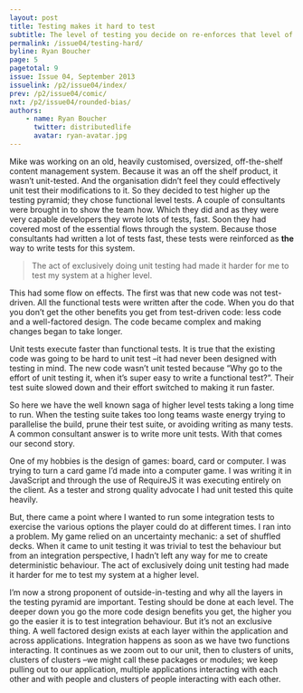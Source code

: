 ```yaml
---
layout: post
title: Testing makes it hard to test
subtitle: The level of testing you decide on re-enforces that level of testing and makes it harder to test the system at both lower and higher levels.
permalink: /issue04/testing-hard/
byline: Ryan Boucher
page: 5
pagetotal: 9
issue: Issue 04, September 2013
issuelink: /p2/issue04/index/
prev: /p2/issue04/comic/
nxt: /p2/issue04/rounded-bias/
authors:
    - name: Ryan Boucher
      twitter: distributedlife
      avatar: ryan-avatar.jpg
---
```

Mike was working on an old, heavily customised, oversized, off-the-shelf content management system. Because it was an off the shelf product, it wasn’t unit-tested. And the organisation didn’t feel they could effectively unit test their modifications to it. So they decided to test higher up the testing pyramid; they chose functional level tests. A couple of consultants were brought in to show the team how. Which they did and as they were very capable developers they wrote lots of tests, fast. Soon they had covered most of the essential flows through the system. Because those consultants had written a lot of tests fast, these tests were reinforced as **the** way to write tests for this system.

> The act of exclusively doing unit testing had made it harder for me to test my system at a higher level.

This had some flow on effects. The first was that new code was not test-driven. All the functional tests were written after the code. When you do that you don’t get the other benefits you get from test-driven code: less code and a well-factored design. The code became complex and making changes began to take longer.

Unit tests execute faster than functional tests. It is true that the existing code was going to be hard to unit test –it had never been designed with testing in mind. The new code wasn’t unit tested because “Why go to the effort of unit testing it, when it’s super easy to write a functional test?”. Their test suite slowed down and their effort switched to making it run faster.

So here we have the well known saga of higher level tests taking a long time to run. When the testing suite takes too long teams waste energy trying to parallelise the build, prune their test suite, or avoiding writing as many tests. A common consultant answer is to write more unit tests. With that comes our second story.

One of my hobbies is the design of games: board, card or computer. I was trying to turn a card game I’d made into a computer game. I was writing it in JavaScript and through the use of RequireJS it was executing entirely on the client. As a tester and strong quality advocate I had unit tested this quite heavily.

But, there came a point where I wanted to run some integration tests to exercise the various options the player could do at different times. I ran into a problem. My game relied on an uncertainty mechanic: a set of shuffled decks. When it came to unit testing it was trivial to test the behaviour but from an integration perspective, I hadn’t left any way for me to create deterministic behaviour. The act of exclusively doing unit testing had made it harder for me to test my system at a higher level.

I’m now a strong proponent of outside-in-testing and why all the layers in the testing pyramid are important. Testing should be done at each level. The deeper down you go the more code design benefits you get, the higher you go the easier it is to test integration behaviour. But it’s not an exclusive thing. A well factored design exists at each layer within the application and across applications. Integration happens as soon as we have two functions interacting. It continues as we zoom out to our unit, then to clusters of units, clusters of clusters –we might call these packages or modules; we keep pulling out to our application, multiple applications interacting with each other and with people and clusters of people interacting with each other.